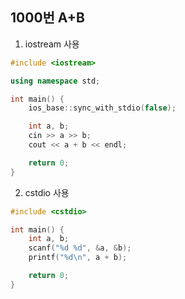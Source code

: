 1000번 A+B
----------

1. iostream 사용

~~~ cpp
#include <iostream>

using namespace std;

int main() {
    ios_base::sync_with_stdio(false);

    int a, b;
    cin >> a >> b;
    cout << a + b << endl;

    return 0;
}
~~~

2. cstdio 사용

~~~ cpp
#include <cstdio>

int main() {
    int a, b;
    scanf("%d %d", &a, &b);
    printf("%d\n", a + b);

    return 0;
}
~~~